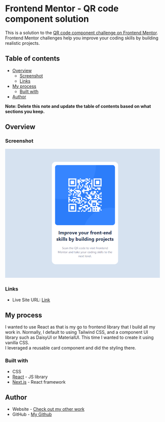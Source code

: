 # Frontend Mentor - QR code component solution

This is a solution to the [QR code component challenge on Frontend Mentor](https://www.frontendmentor.io/challenges/qr-code-component-iux_sIO_H). Frontend Mentor challenges help you improve your coding skills by building realistic projects. 

## Table of contents

- [Overview](#overview)
  - [Screenshot](#screenshot)
  - [Links](#links)
- [My process](#my-process)
  - [Built with](#built-with)
- [Author](#author)


**Note: Delete this note and update the table of contents based on what sections you keep.**

## Overview

### Screenshot


![](https://github.com/ronnie-rios/qr-code-challenge/blob/main/example.png)


### Links

- Live Site URL: [Link](https://qr-code-challenge-fe-mentor.onrender.com/)

## My process
I wanted to use React as that is my go to frontend library that I build all my work in. Normally, I default to using Tailwind CSS, and a component UI library such as DaisyUI or MaterialUI. This time I wanted to create it using vanilla CSS.  
I leveraged a reusable card component and did the styling there. 

### Built with

- CSS
- [React](https://reactjs.org/) - JS library
- [Next.js](https://nextjs.org/) - React framework


## Author

- Website - [Check out my other work](https://www.ronnie-rios.com/)
- GitHub - [My Github](https://github.com/ronnie-rios)


